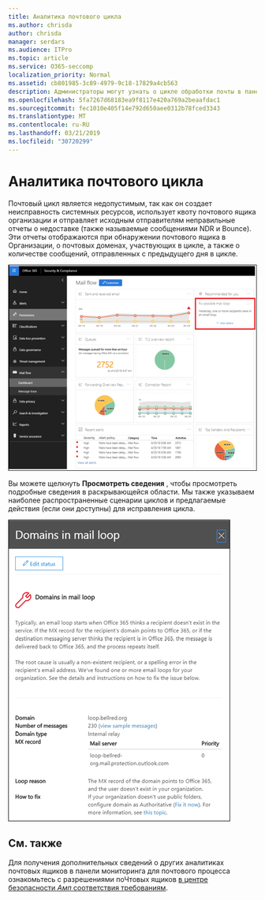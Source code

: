 ```yaml
---
title: Аналитика почтового цикла
ms.author: chrisda
author: chrisda
manager: serdars
ms.audience: ITPro
ms.topic: article
ms.service: O365-seccomp
localization_priority: Normal
ms.assetid: cb801985-3c89-4979-9c18-17829a4cb563
description: Администраторы могут узнать о цикле обработки почты в панели мониторинга почтовых ящиков в центре безопасности Office 365 Security _Амп_.
ms.openlocfilehash: 5fa7267d68183ea9f8117e420a769a2beaafdac1
ms.sourcegitcommit: fec1010e405f14e792d650aee0312b78fced3343
ms.translationtype: MT
ms.contentlocale: ru-RU
ms.lasthandoff: 03/21/2019
ms.locfileid: "30720299"
---
```

# <a name="mail-loop-insight"></a>Аналитика почтового цикла

Почтовый цикл является недопустимым, так как он создает неисправность системных ресурсов, использует квоту почтового ящика организации и отправляет исходным отправителям неправильные отчеты о недоставке (также называемые сообщениями NDR и Bounce). Эти отчеты отображаются при обнаружении почтового ящика в Организации, о почтовых доменах, участвующих в цикле, а также о количестве сообщений, отправленных с предыдущего дня в цикле.

![Цикл обработки почты в панели мониторинга почтовых ящиков в центре безопасности _Амп_ соответствия требованиям Office 365](media/c3f707cb-4c89-4e88-989c-81ce1d1d6b99.png)

Вы можете щелкнуть **Просмотреть сведения** , чтобы просмотреть подробные сведения в раскрывающейся области. Мы также указываем наиболее распространенные сценарии циклов и предлагаемые действия (если они доступны) для исправления цикла.

![РасКрывающаяся панель после нажатия кнопки Просмотр сведений в неправильном цикле в панели мониторинга почтового процесса](media/f7e21300-c62f-41ec-853f-4a2775cd8aa7.png)

## <a name="see-also"></a>См. также

Для получения дополнительных сведений о других аналитиках почтовых ящиков в панели мониторинга для почтового процесса ознакомьтесь с разрешениями поЧтовых ящиков [в центре безопасности _Амп_ соответствия требованиям](mail-flow-insights.md).
